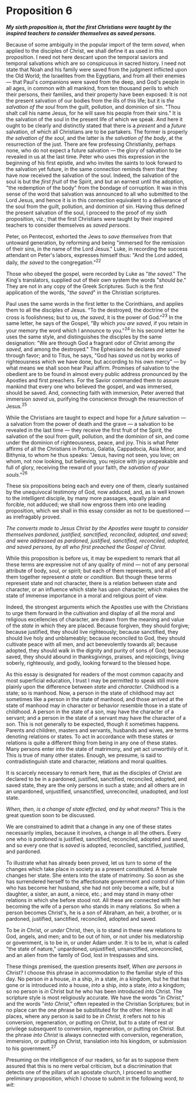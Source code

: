 # Proposition 6

***My sixth proposition is, that the first Christians were taught by the inspired teachers to consider themselves as saved persons.***

Because of some ambiguity in the popular import of the term *saved*, when applied to the disciples of Christ, we shall define it as used in this proposition. I need not here descant upon the temporal saviors and temporal salvations which are so conspicuous in sacred history. I need not state that Noah and his family were saved from the judgment inflicted upon the Old World; the Israelites from the Egyptians, and from all their enemies — that Paul's companions were saved from the deep, and God's people in all ages, in common with all mankind, from ten thousand perils to which their persons, their families, and their property have been exposed: It is not the present salvation of our bodies from the ills of this life; but it is *the salvation of the soul* from the guilt, pollution, and dominion of sin. "Thou shalt call his name Jesus, for he will save his people from their sins." It is the salvation of the soul in the present life of which we speak. And here it ought to be clearly and distinctly stated that there is a *present* and a *future* salvation, of which all Christians are to be partakers. The former is properly *the salvation of the soul*, and the latter is *the salvation of the body*, at the resurrection of the just. There are few professing Christianity, perhaps none, who do not expect a future salvation — the glory of salvation to be revealed in us at the last time. Peter who uses this expression in the beginning of his first epistle, and who invites the saints to look forward to the salvation yet future, in the same connection reminds them that they have *now* received the salvation of the soul. Indeed, the salvation of the soul is but the *first fruit* of the Spirit, and but an earnest until the adoption, "the redemption of the body" from the bondage of corruption. It was in this sense of the word that salvation was announced to all who submitted to the Lord Jesus, and hence it is in this connection equivalent to a deliverance of the soul from the guilt, pollution, and dominion of sin. Having thus defined the present salvation of the soul, I proceed to the proof of my sixth proposition, viz.; that the first Christians were taught by their inspired teachers to consider themselves as *saved persons*.

Peter, on Pentecost, exhorted the Jews to *save themselves* from that untoward generation, by reforming and being "immersed for the remission of their sins, in the name of the Lord Jesus." Luke, in recording the success attendant on Peter's labors, expresses himself thus: "And the Lord added, daily, *the saved* to the congregation."<sup>22</sup>

Those who obeyed the gospel, were recorded by Luke as "*the saved*." The King's translators, supplied out of their own system the words "*should be*." They are not in any copy of the Greek Scriptures. Such is the first application of the words, "*the saved*" in the Christian scriptures.

Paul uses the same words in the first letter to the Corinthians, and applies them to all the disciples of Jesus. "To the destroyed, the doctrine of the cross is foolishness; but to us, *the saved*, it is the power of God."<sup>23</sup> In the same letter, he says of the Gospel, "By which *you are saved*, if you retain in your memory the word which I announce to you."<sup>24</sup> In his second letter he uses the same style, and distinguishes the disciples by the same designation: "We are through God a fragrant odor of Christ among *the saved*, and among the destroyed." The Ephesians he declares *are saved* through favor; and to Titus, he says, "God has *saved* us not by works of righteousness which we have done, but according to his own mercy" — by what means we shall soon hear Paul affirm. Promises of salvation to the obedient are to be found in almost every public address pronounced by the Apostles and first preachers. For the Savior commanded them to assure mankind that every one who believed the gospel, and was immersed, should be saved. And, connecting faith with immersion, Peter averred that immersion *saved* us, purifying the conscience through the resurrection of Jesus.<sup>25</sup>

While the Christians are taught to expect and hope for a *future* salvation — a salvation from the power of death and the grave — a salvation to be revealed in the last time — they receive the first fruit of the Spirit, the salvation of the soul from guilt, pollution, and the dominion of sin, and come under the dominion of righteousness, peace, and joy. This is what Peter affirms of all the Christians in Pontus, Galatia, Cappadocia, Asia Minor, and Bithynia, to whom he thus speaks: "Jesus, having not seen, you love; on whom, not now looking, but believing, you rejoice with joy unspeakable and full of glory, receiving the reward of your faith, *the salvation of your souls*."<sup>26</sup>

These six propositions being each and every one of them, clearly sustained by the unequivocal testimony of God, now adduced, and, as is well known to the intelligent disciple, by many more passages, equally plain and forcible, not adduced; we shall now engross them into one leading proposition, which we shall in this essay consider as not to be questioned — as irrefragably proved.

*The converts made to Jesus Christ by the Apostles were taught to consider themselves pardoned, justified, sanctified, reconciled, adopted, and saved; and were addressed as pardoned, justified, sanctified, reconciled, adopted, and saved persons, by all who first preached the Gospel of Christ.*

While this proposition is before us, it may be expedient to remark that all these terms are expressive not of any quality of mind — not of any personal attribute of body, soul, or spirit; but each of them represents, and all of them together represent *a state* or *condition*. But though these terms represent state and not character, there is a relation between state and character, or an influence which state has upon character, which makes the state of immense importance in a moral and religious point of view.

Indeed, the strongest arguments which the Apostles use with the Christians to urge them forward in the cultivation and display of all the moral and religious excellencies of character, are drawn from the meaning and value of the *state* in which they are placed. Because forgiven, they should forgive; because justified, they should live righteously; because sanctified, they should live holy and unblameably; because reconciled to God, they should cultivate peace with all men, and act benevolently towards all; because adopted, they should walk in the dignity and purity of sons of God; because saved, they should abound in thanksgivings, praises, and rejoicings, living soberly, righteously, and godly, looking forward to the blessed hope.

As this essay is designated for readers of the most common capacity and most superficial education, I trust I may be permitted to speak still more plainly upon the difference between *state* and *character*. Childhood is a state; so is manhood. Now, a person in the state of childhood may act sometimes like a person in the state of manhood, and those arrived at the state of manhood may in character or behavior resemble those in a state of childhood. A person in the state of a son, may have the character of a servant; and a person in the state of a servant may have the character of a son. This is not generally to be expected, though it sometimes happens. Parents and children, masters and servants, husbands and wives, are terms denoting relations or states. To act in accordance with these states or relations is quite a different thing from being in any one of these states. Many persons enter into the state of matrimony, and yet act unworthily of it. This is true of many other states. Enough, we presume, is said to contradistinguish state and character, relations and moral qualities.

It is scarcely necessary to remark here, that as the disciples of Christ are declared to be in a pardoned, justified, sanctified, reconciled, adopted, and saved state, they are the only persons in such a state; and all others are in an unpardoned, unjustified, unsanctified, unreconciled, unadopted, and lost state.

*When, then, is a change of state effected, and by what means?* This is the great question soon to be discussed.

We are constrained to admit that a change in any one of these states necessarily implies, because it involves, a change in all the others. Every one who is *pardoned* is justified, sanctified, reconciled, adopted and saved, and so every one that is *saved* is adopted, reconciled, sanctified, justified, and pardoned.

To illustrate what has already been proved, let us turn to some of the changes which take place in society as a present constituted. A female changes her state. She enters into the state of matrimony. So soon as she has surrendered herself to the affectionate government and control of him who has become her husband, she had not only become a wife, but a daughter, a sister, an aunt, a niece, etc.; and may stand in many other relations in which she before stood not. All these are connected with her becoming the wife of a person who stands in many relations. So when a person becomes Christ's, he is a son of Abraham, an heir, a brother, or is pardoned, justified, sanctified, reconciled, adopted and saved.

To be *in* Christ, or *under* Christ, then, is to stand in these new relations to God, angels, and men; and to be out of him, or not under his mediatorship or government, is to be in, or under Adam under. It is to be in, what is called "the state of nature," unpardoned, unjustified, unsanctified, unreconciled, and an alien from the family of God, lost in trespasses and sins.

These things premised, the question presents itself, *When are persons in Christ?* I choose this phrase in accommodation to the familiar style of this day. No person *in* a house, *in* a ship, *in* a state, *in* a kingdom, but he that has gone or is introduced *into* a house, *into* a ship, *into* a state, *into* a kingdom; so no person is *in* Christ but he who has been introduced *into* Christ. The scripture style is most religiously accurate. We have the words "*in Christ*," and the words "*into Christ*," often repeated in the Christian Scriptures; but in no place can the one phrase be substituted for the other. Hence in all places, where any person is said to be *in Christ*, it refers not to his conversion, regeneration, or putting on Christ, but to a state of rest or privilege subsequent to conversion, regeneration, or putting on Christ. But the phrase *into Christ* is always connected with conversion, regeneration, immersion, or putting on Christ, translation into his kingdom, or submission to his government.<sup>27</sup>

Presuming on the intelligence of our readers, so far as to suppose them assured that this is no mere verbal criticism, but a discrimination that detects one of the pillars of an apostate church, I proceed to another preliminary proposition, which I choose to submit in the following word, *to wit*:
